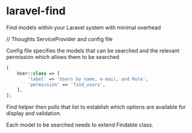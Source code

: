# laravel-find
Find models within your Laravel system with minimal overhead

// Thoughts
ServiceProvider and config file

Config file specifies the models that can be searched and the relevant permission which allows them to be searched

```php
[
    User::class => [
        'label' => 'Users by name, e-mail, and Role',
        'permission' => 'find_users',
    ],
];
```

Find helper then polls that list to establish which options are available for display and validation.

Each model to be searched needs to extend Findable class.
